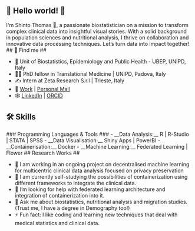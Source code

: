 ## 🌟 Hello world! 🌟 ##
<!-->
I'm Shinto Thomas 👋, a passionate biostatistician on a mission to transform complex clinical data into insightful visual stories. With a solid background in population sciences and nutritional analysis, I thrive on collaboration and innovative data processing techniques. Let’s turn data into impact together!

## 👀 Find me ##
<!-->
- 📍 Unit of Biostatistics, Epidemiology and Public Health - UBEP, UNIPD, Italy 
- 🧑‍💻 PhD fellow in Translational Medicine | UNIPD, Padova, Italy
- ✍️ Intern at Zeta Research S.r.l | Trieste, Italy
- 📧 [Work](shintopulickal.thomas@phd.unipd.it) | [Personal Mail](shintopthomas17@gmail.com)
- 🕸️ [LinkedIn](https://www.linkedin.com/in/shintopthomas/) | [ORCID](https://orcid.org/0009-0002-8715-3845)

## 🛠️ Skills ##
<!-->
### Programming Languages & Tools ###
- __Data Analysis:__ R | R-Studio | STATA | SPSS
- __Data Visualisation:__ Shiny Apps | PowerBI
- __Containerisation:__ Docker
- __Machine Learning:__ Federated Learning | Flower

## Research Works ##
<!-->
- 🔭 I am working in an ongoing project on decentralised machine learning for multicentric clinical data analysis focused on privacy preservation
- 🧠 I am currently self-studying the possibilities of containerization using different frameworks to integrate the clinical data.
- 🤔 I’m looking for help with federated learning architecture and integration of containerization into it.
- 💬 Ask me about biostatistics, nutritional analysis and migration studies. (Trust me, I have a degree in Demography too!)
- ⚡ Fun fact: I like coding and learning new techniques that deal with medical statistics and clinical data. 
